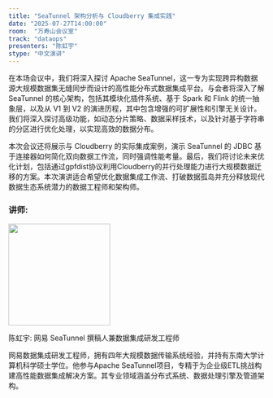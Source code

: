 ```yaml
---
title: "SeaTunnel 架构分析与 Cloudberry 集成实践"
date: "2025-07-27T14:00:00"
room:  "万寿山会议室"
track: "dataops"
presenters: "陈虹宇"
stype: "中文演讲"
---
```


在本场会议中，我们将深入探讨 Apache SeaTunnel，这一专为实现跨异构数据源大规模数据集无缝同步而设计的高性能分布式数据集成平台。与会者将深入了解 SeaTunnel 的核心架构，包括其模块化插件系统、基于 Spark 和 Flink 的统一抽象层，以及从 V1 到 V2 的演进历程，其中包含增强的可扩展性和引擎无关设计。我们将深入探讨高级功能，如动态分片策略、数据采样技术，以及针对基于字符串的分区进行优化处理，以实现高效的数据分布。

本次会议还将展示与 Cloudberry 的实际集成案例，演示 SeaTunnel 的 JDBC 基于连接器如何简化双向数据工作流，同时强调性能考量。最后，我们将讨论未来优化计划，包括通过gpfdist协议利用Cloudberry的并行处理能力进行大规模数据迁移的方案。本次演讲适合希望优化数据集成工作流、打破数据孤岛并充分释放现代数据生态系统潜力的数据工程师和架构师。

### 讲师:

<img src="https://sessionize.com/image/4882-400o400o1-LRN5sGimgNASAwXPaiW7v2.jpg" width="200" /><br/>

陈虹宇: 网易 SeaTunnel 撰稿人兼数据集成研发工程师

网易数据集成研发工程师，拥有四年大规模数据传输系统经验，并持有东南大学计算机科学硕士学位。他参与Apache SeaTunnel项目，专精于为企业级ETL挑战构建高性能数据集成解决方案。其专业领域涵盖分布式系统、数据处理引擎及管道架构。